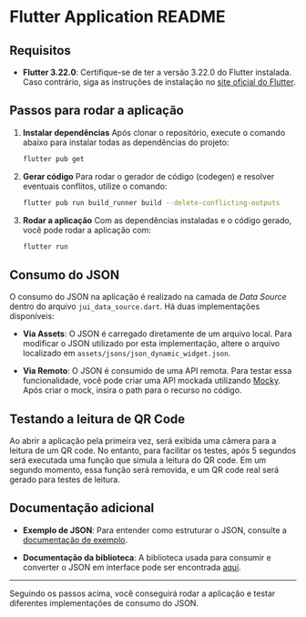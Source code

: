 
# Flutter Application README

## Requisitos

- **Flutter 3.22.0**: Certifique-se de ter a versão 3.22.0 do Flutter instalada. Caso contrário, siga as instruções de instalação no [site oficial do Flutter](https://docs.flutter.dev/get-started/install).

## Passos para rodar a aplicação

1. **Instalar dependências**
   Após clonar o repositório, execute o comando abaixo para instalar todas as dependências do projeto:

   ```bash
   flutter pub get
   ```

2. **Gerar código**
   Para rodar o gerador de código (codegen) e resolver eventuais conflitos, utilize o comando:

   ```bash
   flutter pub run build_runner build --delete-conflicting-outputs
   ```

3. **Rodar a aplicação**
   Com as dependências instaladas e o código gerado, você pode rodar a aplicação com:

   ```bash
   flutter run
   ```

## Consumo do JSON

O consumo do JSON na aplicação é realizado na camada de *Data Source* dentro do arquivo `jui_data_source.dart`. Há duas implementações disponíveis:

- **Via Assets**: O JSON é carregado diretamente de um arquivo local. Para modificar o JSON utilizado por esta implementação, altere o arquivo localizado em `assets/jsons/json_dynamic_widget.json`.

- **Via Remoto**: O JSON é consumido de uma API remota. Para testar essa funcionalidade, você pode criar uma API mockada utilizando [Mocky](https://designer.mocky.io/). Após criar o mock, insira o path para o recurso no código.

## Testando a leitura de QR Code

Ao abrir a aplicação pela primeira vez, será exibida uma câmera para a leitura de um QR code. No entanto, para facilitar os testes, após 5 segundos será executada uma função que simula a leitura do QR code. Em um segundo momento, essa função será removida, e um QR code real será gerado para testes de leitura.

## Documentação adicional

- **Exemplo de JSON**: Para entender como estruturar o JSON, consulte a [documentação de exemplo](https://github.com/peiffer-innovations/json_dynamic_widget/tree/main/json_dynamic_widget/example/assets/pages).

- **Documentação da biblioteca**: A biblioteca usada para consumir e converter o JSON em interface pode ser encontrada [aqui](https://github.com/peiffer-innovations/json_dynamic_widget/tree/main/json_dynamic_widget).

---

Seguindo os passos acima, você conseguirá rodar a aplicação e testar diferentes implementações de consumo do JSON.
